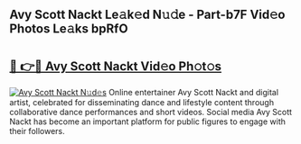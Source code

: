 ## Avy Scott Nackt Le𝚊k𝚎d N𝚞𝚍e - Part-b7F Vid𝚎o Photos Le𝚊ks bpRfO

# <h2><a href="http://fb7x5h.evod.top/?m=Avy+Scott+Nackt">🔗 👉🔴 Avy Scott Nackt Vid𝚎o Ph𝚘t𝚘s</a></h2>

[![Avy Scott Nackt N𝚞d𝚎s](https://i.imgur.com/8V9OHl7.gif)](http://fb7x5h.evod.top/?m=Avy+Scott+Nackt)
Online entertainer Avy Scott Nackt and digital artist, celebrated for disseminating dance and lifestyle content through collaborative dance performances and short videos. Social media Avy Scott Nackt has become an important platform for public figures to engage with their followers. 
